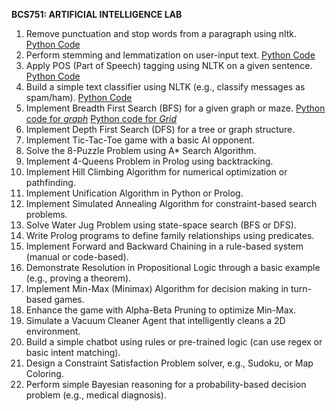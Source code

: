 **BCS751: ARTIFICIAL INTELLIGENCE LAB**
1. Remove punctuation and stop words from a paragraph using nltk. [Python Code](https://github.com/SaketJNU/AI-with-Python-and-Prolog/blob/main/Python/Program1.py) 
2. Perform stemming and lemmatization on user-input text. [Python Code](https://github.com/SaketJNU/AI-with-Python-and-Prolog/blob/main/Python/Program2.py) 
3. Apply POS (Part of Speech) tagging using NLTK on a given sentence. [Python Code](https://github.com/SaketJNU/AI-with-Python-and-Prolog/blob/main/Python/Program1.py)
4. Build a simple text classifier using NLTK (e.g., classify messages as spam/ham). [Python Code](https://github.com/SaketJNU/AI-with-Python-and-Prolog/blob/main/Python/Program4.py)
5. Implement Breadth First Search (BFS) for a given graph or maze. [Python code for *graph*](https://github.com/SaketJNU/AI-with-Python-and-Prolog/blob/main/Python/Program-5a.py)   [Python code for *Grid*](https://github.com/SaketJNU/AI-with-Python-and-Prolog/blob/main/Python/Program-5b.py)
6. Implement Depth First Search (DFS) for a tree or graph structure. 
7. Implement Tic-Tac-Toe game with a basic AI opponent. 
8. Solve the 8-Puzzle Problem using A* Search Algorithm.
9. Implement 4-Queens Problem in Prolog using backtracking.
10. Implement Hill Climbing Algorithm for numerical optimization or pathfinding. 
11. Implement Unification Algorithm in Python or Prolog. 
12. Implement Simulated Annealing Algorithm for constraint-based search problems. 
13. Solve Water Jug Problem using state-space search (BFS or DFS). 
14. Write Prolog programs to define family relationships using predicates. 
15.  Implement Forward and Backward Chaining in a rule-based system (manual or code-based). 
16. Demonstrate Resolution in Propositional Logic through a basic example (e.g., proving a theorem). 
17. Implement Min-Max (Minimax) Algorithm for decision making in turn-based games. 
18. Enhance the game with Alpha-Beta Pruning to optimize Min-Max. 
19. Simulate a Vacuum Cleaner Agent that intelligently cleans a 2D environment. 
20. Build a simple chatbot using rules or pre-trained logic (can use regex or basic intent matching). 
21. Design a Constraint Satisfaction Problem solver, e.g., Sudoku, or Map Coloring. 
22. Perform simple Bayesian reasoning for a probability-based decision problem (e.g., medical diagnosis).
